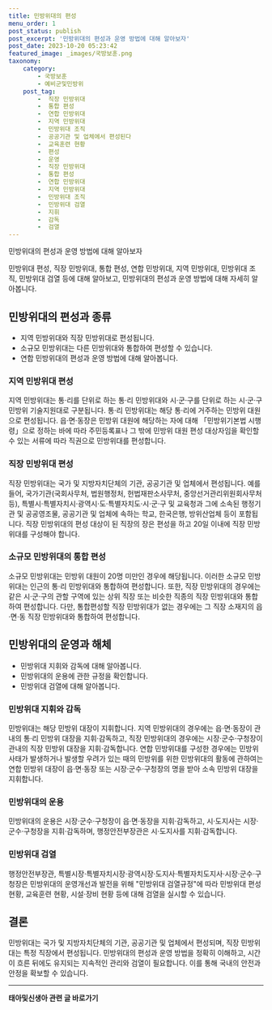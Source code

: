 ```yaml
---
title: 민방위대의 편성 
menu_order: 1
post_status: publish
post_excerpt: '민방위대의 편성과 운영 방법에 대해 알아보자'
post_date: 2023-10-20 05:23:42
featured_image: _images/국방보훈.png
taxonomy:
    category:
        - 국방보훈
        - 예비군및민방위
    post_tag:
        -  직장 민방위대
        -  통합 편성
        -  연합 민방위대
        -  지역 민방위대
        -  민방위대 조직
        -  공공기관 및 업체에서 편성된다
        -  교육훈련 현황
        -  편성
        -  운영
        -  직장 민방위대
        -  통합 편성
        -  연합 민방위대
        -  지역 민방위대
        -  민방위대 조직
        -  민방위대 검열
        -  지휘
        -  감독
        -  검열
---
```


민방위대의 편성과 운영 방법에 대해 알아보자

민방위대 편성, 직장 민방위대, 통합 편성, 연합 민방위대, 지역 민방위대, 민방위대 조직, 민방위대 검열 등에 대해 알아보고, 민방위대의 편성과 운영 방법에 대해 자세히 알아봅니다.

##   민방위대의 편성과 종류
  
  - 지역 민방위대와 직장 민방위대로 편성됩니다.
  - 소규모 민방위대는 다른 민방위대와 통합하여 편성할 수 있습니다.
  - 연합 민방위대의 편성과 운영 방법에 대해 알아봅니다.

### 지역 민방위대 편성
지역 민방위대는 통·리를 단위로 하는 통·리 민방위대와 시·군·구를 단위로 하는 시·군·구 민방위 기술지원대로 구분됩니다. 통·리 민방위대는 해당 통·리에 거주하는 민방위 대원으로 편성됩니다. 읍·면·동장은 민방위 대원에 해당하는 자에 대해 「민방위기본법 시행령」으로 정하는 바에 따라 주민등록표나 그 밖에 민방위 대원 편성 대상자임을 확인할 수 있는 서류에 따라 직권으로 민방위대를 편성합니다.

### 직장 민방위대 편성
직장 민방위대는 국가 및 지방자치단체의 기관, 공공기관 및 업체에서 편성됩니다. 예를 들어, 국가기관(국회사무처, 법원행정처, 헌법재판소사무처, 중앙선거관리위원회사무처 등), 특별시·특별자치시·광역시·도·특별자치도·시·군·구 및 교육청과 그에 소속된 행정기관 및 공공영조물, 공공기관 및 업체에 속하는 학교, 한국은행, 방위산업체 등이 포함됩니다. 직장 민방위대의 편성 대상이 된 직장의 장은 편성을 하고 20일 이내에 직장 민방위대를 구성해야 합니다.

### 소규모 민방위대의 통합 편성
소규모 민방위대는 민방위 대원이 20명 미만인 경우에 해당됩니다. 이러한 소규모 민방위대는 인근의 통·리 민방위대와 통합하여 편성합니다. 또한, 직장 민방위대의 경우에는 같은 시·군·구의 관할 구역에 있는 상위 직장 또는 비슷한 직종의 직장 민방위대와 통합하여 편성합니다. 다만, 통합편성할 직장 민방위대가 없는 경우에는 그 직장 소재지의 읍·면·동 직장 민방위대와 통합하여 편성합니다.

##   민방위대의 운영과 해체
  
  - 민방위대 지휘와 감독에 대해 알아봅니다.
  - 민방위대의 운용에 관한 규정을 확인합니다.
  - 민방위대 검열에 대해 알아봅니다.

### 민방위대 지휘와 감독
민방위대는 해당 민방위 대장이 지휘합니다. 지역 민방위대의 경우에는 읍·면·동장이 관내의 통·리 민방위 대장을 지휘·감독하고, 직장 민방위대의 경우에는 시장·군수·구청장이 관내의 직장 민방위 대장을 지휘·감독합니다. 연합 민방위대를 구성한 경우에는 민방위사태가 발생하거나 발생할 우려가 있는 때의 민방위를 위한 민방위대의 활동에 관하여는 연합 민방위 대장이 읍·면·동장 또는 시장·군수·구청장의 명을 받아 소속 민방위 대장을 지휘합니다.

### 민방위대의 운용
민방위대의 운용은 시장·군수·구청장이 읍·면·동장을 지휘·감독하고, 시·도지사는 시장·군수·구청장을 지휘·감독하며, 행정안전부장관은 시·도지사를 지휘·감독합니다.

### 민방위대 검열
행정안전부장관, 특별시장·특별자치시장·광역시장·도지사·특별자치도지사·시장·군수·구청장은 민방위대의 운영개선과 발전을 위해 "민방위대 검열규정"에 따라 민방위대 편성 현황, 교육훈련 현황, 시설·장비 현황 등에 대해 검열을 실시할 수 있습니다.

## 결론

민방위대는 국가 및 지방자치단체의 기관, 공공기관 및 업체에서 편성되며, 직장 민방위대는 특정 직장에서 편성됩니다. 민방위대의 편성과 운영 방법을 정확히 이해하고, 시간이 흐른 뒤에도 유지되는 지속적인 관리와 검열이 필요합니다. 이를 통해 국내의 안전과 안정을 확보할 수 있습니다.
<!-- wp:separator -->
<hr class="wp-block-separator has-alpha-channel-opacity"/>
<!-- /wp:separator -->

<!-- wp:group {"backgroundColor":"base","layout":{"type":"constrained"}} -->
<div class="wp-block-group has-base-background-color has-background"><!-- wp:paragraph {"align":"center","fontSize":"medium"} -->
<p class="has-text-align-center has-large-font-size"><strong>태아및신생아 관련 글 바로가기</strong></p>
<!-- /wp:paragraph -->


<!-- wp:latest-posts
{"categories":[{"id":1496,"count":19,"description":"","link":"https://uknowlaw.com/category/%ed%83%9c%ec%95%84%eb%b0%8f%ec%8b%a0%ec%83%9d%ec%95%84/","name":"태아및신생아","slug":"태아및신생아","taxonomy":"category","parent":0,"meta":[],"_links":{"self":[{"href":"https://uknowlaw.com/wp-json/wp/v2/categories/1496"}],"collection":[{"href":"https://uknowlaw.com/wp-json/wp/v2/categories"}],"about":[{"href":"https://uknowlaw.com/wp-json/wp/v2/taxonomies/category"}],"wp:post_type":[{"href":"https://uknowlaw.com/wp-json/wp/v2/posts?categories=1496"}],"curies":[{"name":"wp","href":"https://api.w.org/{rel}","templated":true}]}}],"postsToShow":100,"excerptLength":28,"postLayout":"grid","columns":2,"featuredImageAlign":"left","featuredImageSizeSlug":"large","fontSize":"small"} /--></div>
<!-- /wp:group -->